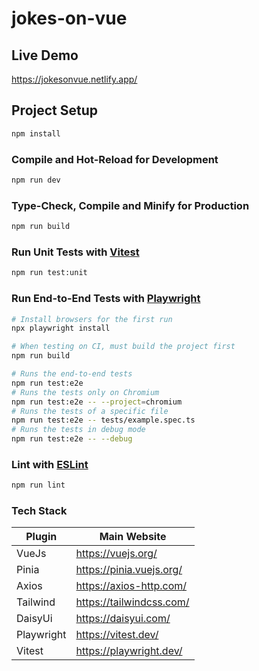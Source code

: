 # jokes-on-vue

## Live Demo
https://jokesonvue.netlify.app/
## Project Setup

```sh
npm install
```

### Compile and Hot-Reload for Development

```sh
npm run dev
```

### Type-Check, Compile and Minify for Production

```sh
npm run build
```

### Run Unit Tests with [Vitest](https://vitest.dev/)

```sh
npm run test:unit
```

### Run End-to-End Tests with [Playwright](https://playwright.dev)

```sh
# Install browsers for the first run
npx playwright install

# When testing on CI, must build the project first
npm run build

# Runs the end-to-end tests
npm run test:e2e
# Runs the tests only on Chromium
npm run test:e2e -- --project=chromium
# Runs the tests of a specific file
npm run test:e2e -- tests/example.spec.ts
# Runs the tests in debug mode
npm run test:e2e -- --debug
```

### Lint with [ESLint](https://eslint.org/)

```sh
npm run lint
```
### Tech Stack

| Plugin | Main Website |
| ------ | ------ |
| VueJs | https://vuejs.org/ |
| Pinia | https://pinia.vuejs.org/ |
| Axios | https://axios-http.com/ |
| Tailwind | https://tailwindcss.com/ |
| DaisyUi | https://daisyui.com/ |
| Playwright | https://vitest.dev/ |
| Vitest | https://playwright.dev/ |